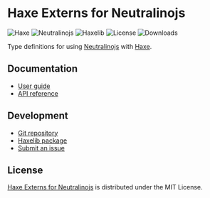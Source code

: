 # Haxe Externs for Neutralinojs
![Haxe](https://badgen.net/badge/haxe/%3E%3D4.3.0/green) ![Neutralinojs](https://badgen.net/badge/neutralinojs/%3E%3D4.11.0/green) ![Haxelib](https://badgen.net/haxelib/v/neutralinojs) ![License](https://badgen.net/haxelib/license/neutralinojs) ![Downloads](https://badgen.net/haxelib/d/neutralinojs)

Type definitions for using [Neutralinojs](https://neutralino.js.org) with [Haxe](https://haxe.org).

## Documentation
- [User guide](https://docs.belin.io/neutralinojs.hx)
- [API reference](https://docs.belin.io/neutralinojs.hx/api)

## Development
- [Git repository](https://github.com/cedx/neutralinojs.hx)
- [Haxelib package](https://lib.haxe.org/p/neutralinojs)
- [Submit an issue](https://github.com/cedx/neutralinojs.hx/issues)

## License
[Haxe Externs for Neutralinojs](https://docs.belin.io/neutralinojs.hx) is distributed under the MIT License.
